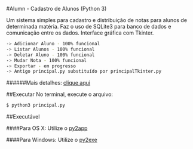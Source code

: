 #Alumn - Cadastro de Alunos (Python 3)

Um sistema simples para cadastro e distribuição de notas para alunos de determinada matéria. Faz o uso de SQLite3 para banco de dados e comunicação entre os dados.
Interface gráfica com Tkinter.

```sh
-> Adicionar Aluno - 100% funcional
-> Listar Alunos - 100% funcional
-> Deletar Aluno - 100% funcional
-> Mudar Nota - 100% funcional
-> Exportar - em progresso
-> Antigo principal.py substituído por principalTkinter.py
```
######Mais detalhes: [clique aqui](https://github.com/GAzevedo/Alumn/commit/f5332b3e664490bb6e938c9d3f9bf975c1d5b6ee)

##Executar
No terminal, execute o arquivo:

```sh
$ python3 principal.py
```

##Executável

####Para OS X:
Utilize o [py2app](https://pythonhosted.org/py2app/)

####Para Windows:
Utilize o [py2exe](http://www.py2exe.org)
